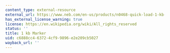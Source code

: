 ```yaml
---
content_type: external-resource
external_url: https://www.neb.com/en-us/products/n0468-quick-load-1-kb-dna-ladder#Product%20Information
has_external_license_warning: true
license: https://en.wikipedia.org/wiki/All_rights_reserved
status: ''
title: 1 kb Marker
uid: c6888cc4-6372-4cf9-9896-e2e209cb5027
wayback_url: ''
---
```

